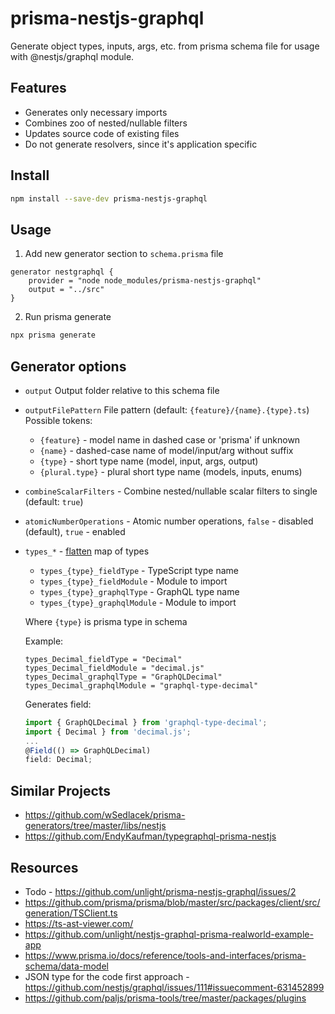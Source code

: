 # prisma-nestjs-graphql

Generate object types, inputs, args, etc. from prisma schema file for usage with @nestjs/graphql module.

## Features

-   Generates only necessary imports
-   Combines zoo of nested/nullable filters
-   Updates source code of existing files
-   Do not generate resolvers, since it's application specific

## Install

```sh
npm install --save-dev prisma-nestjs-graphql
```

## Usage

1. Add new generator section to `schema.prisma` file

```prisma
generator nestgraphql {
    provider = "node node_modules/prisma-nestjs-graphql"
    output = "../src"
}
```

2. Run prisma generate

```sh
npx prisma generate
```

## Generator options

-   `output` Output folder relative to this schema file
-   `outputFilePattern` File pattern (default: `{feature}/{name}.{type}.ts`)  
    Possible tokens:
    -   `{feature}` - model name in dashed case or 'prisma' if unknown
    -   `{name}` - dashed-case name of model/input/arg without suffix
    -   `{type}` - short type name (model, input, args, output)
    -   `{plural.type}` - plural short type name (models, inputs, enums)
-   `combineScalarFilters` - Combine nested/nullable scalar filters to single
    (default: `true`)
-   `atomicNumberOperations` - Atomic number operations,
    `false` - disabled (default), `true` - enabled
-   `types_*` - [flatten](https://github.com/hughsk/flat) map of types

    -   `types_{type}_fieldType` - TypeScript type name
    -   `types_{type}_fieldModule` - Module to import
    -   `types_{type}_graphqlType` - GraphQL type name
    -   `types_{type}_graphqlModule` - Module to import

    Where `{type}` is prisma type in schema

    Example:

    ```prisma
    types_Decimal_fieldType = "Decimal"
    types_Decimal_fieldModule = "decimal.js"
    types_Decimal_graphqlType = "GraphQLDecimal"
    types_Decimal_graphqlModule = "graphql-type-decimal"
    ```

    Generates field:

    ```ts
    import { GraphQLDecimal } from 'graphql-type-decimal';
    import { Decimal } from 'decimal.js';
    ...
    @Field(() => GraphQLDecimal)
    field: Decimal;
    ```

## Similar Projects

-   https://github.com/wSedlacek/prisma-generators/tree/master/libs/nestjs
-   https://github.com/EndyKaufman/typegraphql-prisma-nestjs

## Resources

-   Todo - https://github.com/unlight/prisma-nestjs-graphql/issues/2
-   https://github.com/prisma/prisma/blob/master/src/packages/client/src/generation/TSClient.ts
-   https://ts-ast-viewer.com/
-   https://github.com/unlight/nestjs-graphql-prisma-realworld-example-app
-   https://www.prisma.io/docs/reference/tools-and-interfaces/prisma-schema/data-model
-   JSON type for the code first approach - https://github.com/nestjs/graphql/issues/111#issuecomment-631452899
-   https://github.com/paljs/prisma-tools/tree/master/packages/plugins
